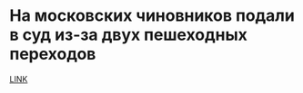 # На московских чиновников подали в суд из-за двух пешеходных переходов



[LINK](https://varlamov.ru/2825944.html)